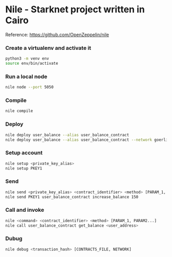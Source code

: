 # Nile - Starknet project written in Cairo

Reference: https://github.com/OpenZeppelin/nile


### Create a virtualenv and activate it
```sh 
python3 -m venv env
source env/bin/activate
```

### Run a local node
```sh 
nile node --port 5050
```

### Compile
```sh 
nile compile
```

### Deploy
```sh 
nile deploy user_balance --alias user_balance_contract
nile deploy user_balance --alias user_balance_contract --network goerli
```

### Setup account
```sh 
nile setup <private_key_alias>
nile setup PKEY1 
```

### Send
```sh 
nile send <private_key_alias> <contract_identifier> <method> [PARAM_1, PARAM2...]
nile send PKEY1 user_balance_contract increase_balance 150
```

### Call and invoke
```sh
nile <command> <contract_identifier> <method> [PARAM_1, PARAM2...]
nile call user_balance_contract get_balance <user_address>
```

### Dubug
```sh 
nile debug <transaction_hash> [CONTRACTS_FILE, NETWORK]
```